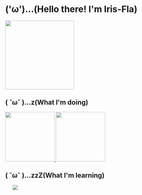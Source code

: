 # ('ω')...(Hello there! I'm Iris-Fla)

<a href="https://github.com/vn7n24fzkq/github-profile-summary-cards">
  <img src="https://github-profile-summary-cards.vercel.app/api/cards/profile-details?username=Iris-Fla&theme=synthwave" height="220px"/>
</a>

## ( ˘ω˘ )...z(What I'm doing)

<a href="https://github.com/anuraghazra/github-readme-stats">
  <img src="https://github-readme-stats.vercel.app/api?username=Iris-Fla&hide=contribs&count_private=true&show_icons=true&theme=synthwave" height="158px" />
</a>

<a href="https://github.com/anuraghazra/github-readme-stats">
  <img  src="https://github-readme-stats.vercel.app/api/top-langs/?username=Iris-Fla&layout=compact&theme=synthwave" height="158px"/>
</a>

## ( ˘ω˘ )...zzZ(What I'm learning)
<ul style="list-style: none;">
  <li>
    <a>
        <img src="https://img.shields.io/badge/-Python-3776AB?style=flat-square&logo=python&logoColor=white" />
    </a>
</li>
</ul>


